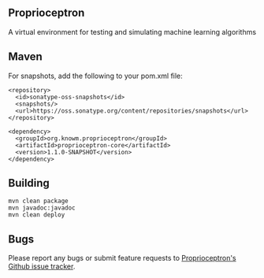 ## Proprioceptron

A virtual environment for testing and simulating machine learning algorithms

## Maven
    
For snapshots, add the following to your pom.xml file:

    <repository>
      <id>sonatype-oss-snapshots</id>
      <snapshots/>
      <url>https://oss.sonatype.org/content/repositories/snapshots</url>
    </repository>
    
    <dependency>
      <groupId>org.knowm.proprioceptron</groupId>
      <artifactId>proprioceptron-core</artifactId>
      <version>1.1.0-SNAPSHOT</version>
    </dependency>

## Building

    mvn clean package  
    mvn javadoc:javadoc  
    mvn clean deploy  
    
## Bugs

Please report any bugs or submit feature requests to [Proprioceptron's Github issue tracker](https://github.com/timmolter/Proprioceptron/issues).  
